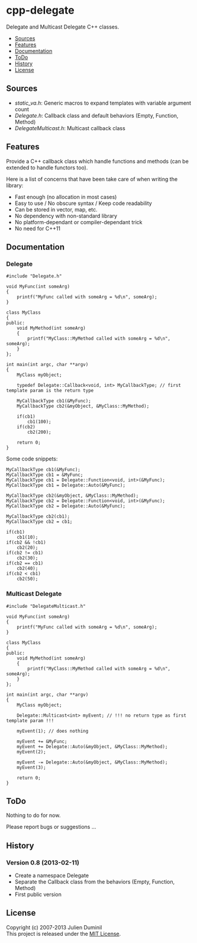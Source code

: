 cpp-delegate
============

Delegate and Multicast Delegate C++ classes.

* [Sources](#sources)
* [Features](#features)
* [Documentation](#documentation)
* [ToDo](#todo)
* [History](#history)
* [License](#license)


Sources
-------

* _static_va.h_: Generic macros to expand templates with variable argument count
* _Delegate.h_: Callback class and default behaviors (Empty, Function, Method)
* _DelegateMulticast.h_: Multicast callback class


Features
--------

Provide a C++ callback class which handle functions and methods (can be extended to handle functors too).

Here is a list of concerns that have been take care of when writing the library:

* Fast enough (no allocation in most cases)
* Easy to use / No obscure syntax / Keep code readability
* Can be stored in vector, map, etc.
* No dependency with non-standard library
* No platform-dependant or compiler-dependant trick
* No need for C++11


Documentation
-------------

### Delegate

	#include "Delegate.h"
	
	void MyFunc(int someArg)
	{
		printf("MyFunc called with someArg = %d\n", someArg);
	}
	
	class MyClass
	{
	public:
		void MyMethod(int someArg)
		{
			printf("MyClass::MyMethod called with someArg = %d\n", someArg);
		}
	};
	
	int main(int argc, char **argv)
	{
		MyClass myObject;
		
		typedef Delegate::Callback<void, int> MyCallbackType; // first template param is the return type
		
		MyCallbackType cb1(&MyFunc);
		MyCallbackType cb2(&myObject, &MyClass::MyMethod);
		
		if(cb1)
			cb1(100);
		if(cb2)
			cb2(200);
		
		return 0;
	}

Some code snippets:

	MyCallbackType cb1(&MyFunc);
	MyCallbackType cb1 = &MyFunc;
	MyCallbackType cb1 = Delegate::Function<void, int>(&MyFunc);
	MyCallbackType cb1 = Delegate::Auto(&MyFunc);
	
	MyCallbackType cb2(&myObject, &MyClass::MyMethod);
	MyCallbackType cb2 = Delegate::Function<void, int>(&MyFunc);
	MyCallbackType cb2 = Delegate::Auto(&MyFunc);
	
	MyCallbackType cb2(cb1);
	MyCallbackType cb2 = cb1;
	
	if(cb1)
		cb1(10);
	if(cb2 && !cb1)
		cb2(20);
	if(cb2 != cb1)
		cb2(30);
	if(cb2 == cb1)
		cb2(40);
	if(cb2 < cb1)
		cb2(50);

### Multicast Delegate

	#include "DelegateMulticast.h"

	void MyFunc(int someArg)
	{
		printf("MyFunc called with someArg = %d\n", someArg);
	}
	
	class MyClass
	{
	public:
		void MyMethod(int someArg)
		{
			printf("MyClass::MyMethod called with someArg = %d\n", someArg);
		}
	};
	
	int main(int argc, char **argv)
	{
		MyClass myObject;
		
		Delegate::Multicast<int> myEvent; // !!! no return type as first template param !!!
		
		myEvent(1); // does nothing
		
		myEvent += &MyFunc;
		myEvent += Delegate::Auto(&myObject, &MyClass::MyMethod);
		myEvent(2);
		
		myEvent -= Delegate::Auto(&myObject, &MyClass::MyMethod);
		myEvent(3);
		
		return 0;
	}


ToDo
----

Nothing to do for now.

Please report bugs or suggestions ...


History
-------

### Version 0.8 (2013-02-11)

* Create a namespace Delegate
* Separate the Callback class from the behaviors (Empty, Function, Method)
* First public version


License
-------

Copyright (c) 2007-2013 Julien Duminil  
This project is released under the [MIT License](http://opensource.org/licenses/MIT).
